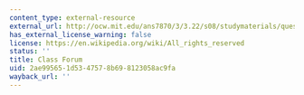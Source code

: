 ```yaml
---
content_type: external-resource
external_url: http://ocw.mit.edu/ans7870/3/3.22/s08/studymaterials/questions.html
has_external_license_warning: false
license: https://en.wikipedia.org/wiki/All_rights_reserved
status: ''
title: Class Forum
uid: 2ae99565-1d53-4757-8b69-8123058ac9fa
wayback_url: ''
---
```

